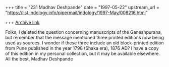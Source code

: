 +++
title = "231 Madhav Deshpande"
date = "1997-05-22"
upstream_url = "https://list.indology.info/pipermail/indology/1997-May/008216.html"

+++
[Archive link](https://list.indology.info/pipermail/indology/1997-May/008216.html)

Folks,
	I deleted the question concerning manuscripts of the Ganeshpurana,
but remember that the message mentioned three printed editions now being
used as sources.  I wonder if these three include an old block-printed
edition from Pune published in the year 1798 (Shaka era), 1876 AD?  I have
a copy of this edition in my personal collection, but it may be available
elsewhere.
	All the best,
					Madhav Deshpande 





